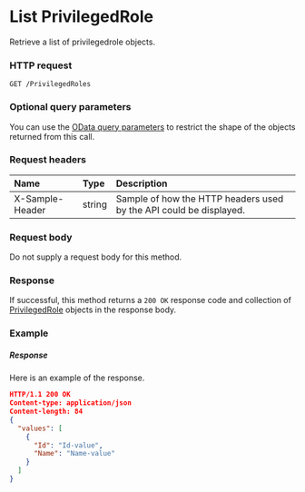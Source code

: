 # List PrivilegedRole

Retrieve a list of privilegedrole objects.
### HTTP request
```http
GET /PrivilegedRoles
```
### Optional query parameters
You can use the [OData query parameters](odata-optional-query-parameters.md) to restrict the shape of the objects returned from this call.
### Request headers
| Name       | Type | Description|
|:-----------|:------|:----------|
| X-Sample-Header  | string  | Sample of how the HTTP headers used by the API could be displayed.|

### Request body
Do not supply a request body for this method.
### Response
If successful, this method returns a `200 OK` response code and collection of [PrivilegedRole](../resources/privilegedrole.md) objects in the response body.
### Example
##### Response
Here is an example of the response.
```json
HTTP/1.1 200 OK
Content-type: application/json
Content-length: 84
{
  "values": [
    {
      "Id": "Id-value",
      "Name": "Name-value"
    }
  ]
}
```

<!-- uuid: d9737eb4-a358-4533-8d89-b0f7e2cbdd24
2015-10-12 21:30:01 UTC -->